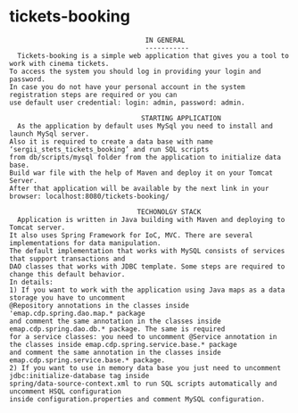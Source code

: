 tickets-booking
===============

                                      IN GENERAL
                                      -----------
	  Tickets-booking is a simple web application that gives you a tool to work with cinema tickets. 
	To access the system you should log in providing your login and password. 
	In case you do not have your personal account in the system registration steps are required or you can 
	use default user credential: login: admin, password: admin.

                                     STARTING APPLICATION
	  As the application by default uses MySql you need to install and launch MySql server. 
	Also it is required to create a data base with name ‘sergii_stets_tickets_booking’ and run SQL scripts 
	from db/scripts/mysql folder from the application to initialize data base.
	Build war file with the help of Maven and deploy it on your Tomcat Server. 
	After that application will be available by the next link in your browser: localhost:8080/tickets-booking/

                                    TECHONOLGY STACK
	  Application is written in Java building with Maven and deploying to Tomcat server.  
	It also uses Spring Framework for IoC, MVC. There are several implementations for data manipulation. 
	The default implementation that works with MySQL consists of services that support transactions and 
	DAO classes that works with JDBC template. Some steps are required to change this default behavior. 
	In details: 
	1) If you want to work with the application using Java maps as a data storage you have to uncomment 
  	@Repository annotations in the classes inside 'emap.cdp.spring.dao.map.* package 
  	and comment the same annotation in the classes inside emap.cdp.spring.dao.db.* package. The same is required 
  	for a service classes: you need to uncomment @Service annotation in the classes inside emap.cdp.spring.service.base.* package 
  	and comment the same annotation in the classes inside emap.cdp.spring.service.base.* package.
  	2) If you want to use in memory data base you just need to uncomment jdbc:initialize-database tag inside 
  	spring/data-source-context.xml to run SQL scripts automatically and uncomment HSQL configuration 
  	inside configuration.properties and comment MySQL configuration.

